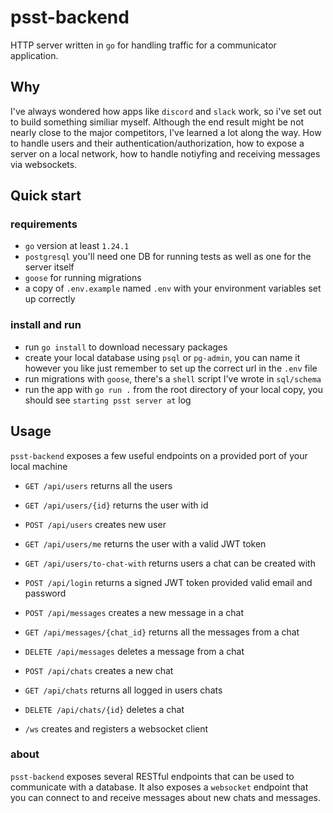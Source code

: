 # psst-backend

HTTP server written in `go` for handling traffic for a communicator application.

## Why
I've always wondered how apps like `discord` and `slack` work, so i've set out to build
something similiar myself. Although the end result might be not nearly close to the major
competitors, I've learned a lot along the way. How to handle users and their authentication/authorization,
how to expose a server on a local network, how to handle notiyfing and receiving messages via websockets.

## Quick start

### requirements

- `go` version at least `1.24.1`
- `postgresql` you'll need one DB for running tests as well as one for the server itself
- `goose` for running migrations
- a copy of `.env.example` named `.env` with your environment variables set up correctly

### install and run
- run `go install` to download necessary packages
- create your local database using `psql` or `pg-admin`, you can name it however you like just remember to set up the correct url in the `.env` file
- run migrations with `goose`, there's a `shell` script I've wrote in `sql/schema`
- run the app with `go run .` from the root directory of your local copy, you should see `starting psst server at` log

## Usage
`psst-backend` exposes a few useful endpoints on a provided port of your local machine

- `GET /api/users` returns all the users
- `GET /api/users/{id}` returns the user with id
- `POST /api/users` creates new user

- `GET /api/users/me` returns the user with a valid JWT token
- `GET /api/users/to-chat-with` returns users a chat can be created with

- `POST /api/login` returns a signed JWT token provided valid email and password

- `POST /api/messages` creates a new message in a chat
- `GET /api/messages/{chat_id}` returns all the messages from a chat
- `DELETE /api/messages` deletes a message from a chat

- `POST /api/chats` creates a new chat
- `GET /api/chats` returns all logged in users chats
- `DELETE /api/chats/{id}` deletes a chat

- `/ws` creates and registers a websocket client


### about

`psst-backend` exposes several RESTful endpoints that can be used to communicate
with a database. It also exposes a `websocket` endpoint that you can connect to 
and receive messages about new chats and messages.